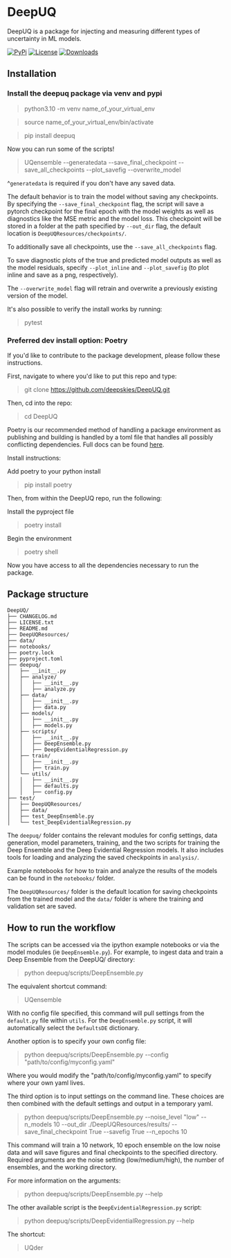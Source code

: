 # DeepUQ
DeepUQ is a package for injecting and measuring different types of uncertainty in ML models.

[![PyPi](https://img.shields.io/badge/PyPi-0.1.6-blue)](https://pypi.org/project/deepuq/) 
[![License](https://img.shields.io/badge/License-MIT-lightgrey)](https://opensource.org/licenses/MIT)
[![Downloads](https://static.pepy.tech/personalized-badge/deepuq?period=month&units=international_system&left_color=black&right_color=brightgreen&left_text=Total%20Downloads)](https://pepy.tech/project/deepuq)



## Installation

### Install the deepuq package via venv and pypi
> python3.10 -m venv name_of_your_virtual_env

> source name_of_your_virtual_env/bin/activate

> pip install deepuq

Now you can run some of the scripts!
> UQensemble --generatedata --save_final_checkpoint --save_all_checkpoints --plot_savefig --overwrite_model

^`generatedata` is required if you don't have any saved data. 

The default behavior is to train the model without saving any checkpoints. By specifying the `--save_final_checkpoint` flag, the script will save a pytorch checkpoint for the final epoch with the model weights as well as diagnostics like the MSE metric and the model loss. This checkpoint will be stored in a folder at the path specified by `--out_dir` flag, the default location is `DeepUQResources/checkpoints/`.

To additionally save all checkpoints, use the `--save_all_checkpoints` flag.

To save diagnostic plots of the true and predicted model outputs as well as the model residuals, specify `--plot_inline` and `--plot_savefig` (to plot inline and save as a png, respectively).

The `--overwrite_model` flag will retrain and overwrite a previously existing version of the model.

It's also possible to verify the install works by running:
> pytest

### Preferred dev install option: Poetry
If you'd like to contribute to the package development, please follow these instructions.

First, navigate to where you'd like to put this repo and type:
> git clone https://github.com/deepskies/DeepUQ.git

Then, cd into the repo:
> cd DeepUQ

Poetry is our recommended method of handling a package environment as publishing and building is handled by a toml file that handles all possibly conflicting dependencies. 
Full docs can be found [here](https://python-poetry.org/docs/basic-usage/).

Install instructions: 

Add poetry to your python install 
> pip install poetry

Then, from within the DeepUQ repo, run the following:

Install the pyproject file
> poetry install 

Begin the environment
> poetry shell

Now you have access to all the dependencies necessary to run the package.

## Package structure
```
DeepUQ/
├── CHANGELOG.md
├── LICENSE.txt
├── README.md
├── DeepUQResources/
├── data/
├── notebooks/
├── poetry.lock
├── pyproject.toml
├── deepuq/
│   ├── __init__.py
│   ├── analyze/
│   │   ├── __init__.py
│   │   ├── analyze.py
│   ├── data/
│   │   ├── __init__.py
│   │   ├── data.py
│   ├── models/
│   │   ├── __init__.py
│   │   ├── models.py
│   ├── scripts/
│   │   ├── __init__.py
│   │   ├── DeepEnsemble.py
│   │   ├── DeepEvidentialRegression.py
│   ├── train/
│   │   ├── __init__.py
│   │   ├── train.py
│   └── utils/
│   │   ├── __init__.py
│   │   ├── defaults.py
│   │   ├── config.py
├── test/
│   ├── DeepUQResources/
│   ├── data/
│   ├── test_DeepEnsemble.py
│   └── test_DeepEvidentialRegression.py
```
The `deepuq/` folder contains the relevant modules for config settings, data generation, model parameters, training, and the two scripts for training the Deep Ensemble and the Deep Evidential Regression models. It also includes tools for loading and analyzing the saved checkpoints in `analysis/`.

Example notebooks for how to train and analyze the results of the models can be found in the `notebooks/` folder.

The `DeepUQResources/` folder is the default location for saving checkpoints from the trained model and the `data/` folder is where the training and validation set are saved.

## How to run the workflow
The scripts can be accessed via the ipython example notebooks or via the model modules (ie `DeepEnsemble.py`). For example, to ingest data and train a Deep Ensemble from the DeepUQ/ directory:

> python deepuq/scripts/DeepEnsemble.py

The equivalent shortcut command:
> UQensemble

With no config file specified, this command will pull settings from the `default.py` file within `utils`. For the `DeepEnsemble.py` script, it will automatically select the `DefaultsDE` dictionary.

Another option is to specify your own config file:

> python deepuq/scripts/DeepEnsemble.py --config "path/to/config/myconfig.yaml"

Where you would modify the "path/to/config/myconfig.yaml" to specify where your own yaml lives.

The third option is to input settings on the command line. These choices are then combined with the default settings and output in a temporary yaml.

> python deepuq/scripts/DeepEnsemble.py --noise_level "low" --n_models 10 --out_dir ./DeepUQResources/results/ --save_final_checkpoint True --savefig True --n_epochs 10

This command will train a 10 network, 10 epoch ensemble on the low noise data and will save figures and final checkpoints to the specified directory. Required arguments are the noise setting (low/medium/high), the number of ensembles, and the working directory.

For more information on the arguments:
> python deepuq/scripts/DeepEnsemble.py --help

The other available script is the `DeepEvidentialRegression.py` script:
> python deepuq/scripts/DeepEvidentialRegression.py --help

The shortcut:
> UQder





